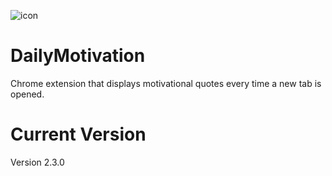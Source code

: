 ![icon](https://cloud.githubusercontent.com/assets/19475663/24636063/29055c2c-189d-11e7-9d4e-cd0a1798cf67.png)
# DailyMotivation
Chrome extension that displays motivational quotes every time a new tab is opened.
# Current Version
Version 2.3.0

